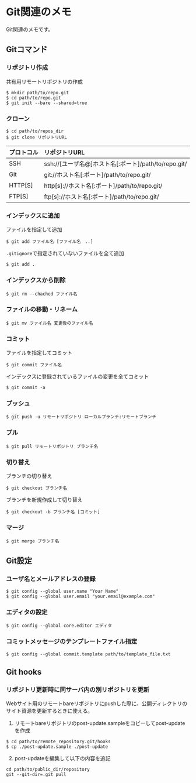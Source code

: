 Git関連のメモ
==

Git関連のメモです。


## Gitコマンド
### リポジトリ作成
共有用リモートリポジトリの作成
```
$ mkdir path/to/repo.git
$ cd path/to/repo.git
$ git init --bare --shared=true
```

### クローン
```
$ cd path/to/repos_dir
$ git clone リポジトリURL
```

|プロトコル|リポジトリURL|
|:--|:--|
|SSH|ssh://[ユーザ名@]ホスト名[:ポート]/path/to/repo.git/|
|Git|git://ホスト名[:ポート]/path/to/repo.git/|
|HTTP[S]|http[s]://ホスト名[:ポート]/path/to/repo.git/|
|FTP[S]|ftp[s]://ホスト名[:ポート]/path/to/repo.git/|

### インデックスに追加
ファイルを指定して追加  
```
$ git add ファイル名 [ファイル名　..]
```

``.gitignore``で指定されていないファイルを全て追加  
```
$ git add .
```

### インデックスから削除
```
$ git rm --chached ファイル名
```

### ファイルの移動・リネーム
```
$ git mv ファイル名 変更後のファイル名
```

### コミット
ファイルを指定してコミット  
```
$ git commit ファイル名
```

インデックスに登録されているファイルの変更を全てコミット
```
$ git commit -a
```

### プッシュ
```
$ git push -u リモートリポジトリ ローカルブランチ:リモートブランチ
```

### プル
```
$ git pull リモートリポジトリ ブランチ名
```

### 切り替え
ブランチの切り替え  
```
$ git checkout ブランチ名
```

ブランチを新規作成して切り替え  
```
$ git checkout -b ブランチ名 [コミット]
```

### マージ
```
$ git merge ブランチ名
```

## Git設定
### ユーザ名とメールアドレスの登録
```
$ git config --global user.name "Your Name"
$ git config --global user.email "your.email@example.com"
```

### エディタの設定
```
$ git config --global core.editor エディタ
```

### コミットメッセージのテンプレートファイル指定
```
$ git config --global commit.template path/to/template_file.txt
```

## Git hooks
### リポジトリ更新時に同サーバ内の別リポジトリを更新
Webサイト用のリモートbareリポジトリにpushした際に、公開ディレクトリのサイト資源を更新するときに使える。
1. リモートbareリポジトリのpost-update.sampleをコピーしてpost-updateを作成
  ```
  $ cd path/to/remote_repository.git/hooks
  $ cp ./post-update.sample ./post-update
  ```
2.  post-updateを編集して以下の内容を追記
  ```sh:post-update
  cd path/to/public_dir/repository
  git --git-dir=.git pull
  ```
